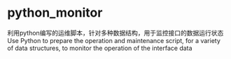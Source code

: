 # python_monitor
利用python编写的运维脚本，针对多种数据结构，用于监控接口的数据运行状态Use Python to prepare the operation and maintenance script, for a variety of data structures, to monitor the operation of the interface data
